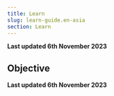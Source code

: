 ```yaml
---
title: Learn
slug: learn-guide.en-asia
section: Learn
---
```


**Last updated 6th November 2023**



## Objective  

**Last updated 6th November 2023**

